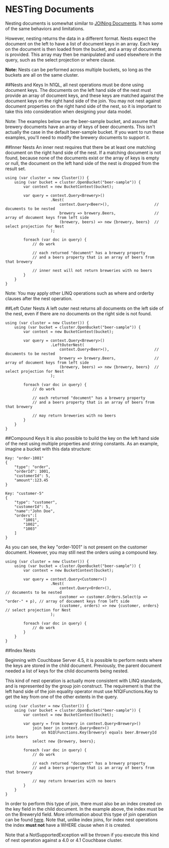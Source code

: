 NESTing Documents
=================
Nesting documents is somewhat similar to [JOINing Documents](joins.md).  It has some of the same behaviors and limitations.

However, nesting returns the data in a different format.  Nests expect the document on the left to have a list of document keys in an array.  Each key on the document is then loaded from the bucket, and a array of documents is provided.  This array may then be manipulated and used elsewhere in the query, such as the select projection or where clause. 

**Note:** Nests can be performed across multiple buckets, so long as the buckets are all on the same cluster.

##Nests and Keys
In N1QL, all nest operations must be done using document keys.  The documents on the left hand side of the nest must provide an array of document keys, and these keys are matched against the document keys on the right hand side of the join.  You may not nest against document properties on the right hand side of the nest, so it is important to take this into consideration when designing your data model.

Note: The examples below use the beer-sample bucket, and assume that brewery documents have an array of keys of beer documents.  This isn't actually the case in the default beer-sample bucket.  If you want to run these examples, you'll need to modify the brewery documents to support it.

##Inner Nests
An inner nest requires that there be at least one matching document on the right hand side of the nest.  If a matching document is not found, because none of the documents exist or the array of keys is empty or null, the document on the left hand side of the nest is dropped from the result set.

	using (var cluster = new Cluster()) {
		using (var bucket = cluster.OpenBucket("beer-sample")) {
			var context = new BucketContext(bucket);

			var query = context.Query<Brewery>()
						.Nest(
							context.Query<Beer>(),                    // documents to be nested
							brewery => brewery.Beers,                 // array of document keys from left side
							(brewery, beers) => new {brewery, beers}  // select projection for Nest
						);

			foreach (var doc in query) {
				// do work

				// each returned "document" has a brewery property
				// and a beers property that is an array of beers from that brewery

				// inner nest will not return breweries with no beers
			}
		}
	}

Note: You may apply other LINQ operations such as where and orderby clauses after the nest operation.

##Left Outer Nests
A left outer nest returns all documents on the left side of the nest, even if there are no documents on the right side is not found.

	using (var cluster = new Cluster()) {
		using (var bucket = cluster.OpenBucket("beer-sample")) {
			var context = new BucketContext(bucket);

			var query = context.Query<Brewery>()
						.LeftOuterNest(
							context.Query<Beer>(),                    // documents to be nested
							brewery => brewery.Beers,                 // array of document keys from left side
							(brewery, beers) => new {brewery, beers}  // select projection for Nest
						);

			foreach (var doc in query) {
				// do work

				// each returned "document" has a brewery property
				// and a beers property that is an array of beers from that brewery

				// may return breweries with no beers
			}
		}
	}

##Compound Keys
It is also possible to build the key on the left hand side of the nest using multiple properties and string constants.  As an example, imagine a bucket with this data structure:

	Key: "order-1001"
	{
		"type": "order",
		"orderId": 1001,
		"customerId": 5,
		"amount":123.45
	}

	Key: "customer-5"
	{
		"type": "customer",
		"customerId": 5,
		"name":"John Doe",
		"orders":[
			"1001",
			"1002",
			"1003"
		]
	}

As you can see, the key "order-1001" is not present on the customer document.  However, you may still nest the orders using a compound key.

	using (var cluster = new Cluster()) {
		using (var bucket = cluster.OpenBucket("beer-sample")) {
			var context = new BucketContext(bucket);

			var query = context.Query<Customer>()
						.Nest(
							context.Query<Order>(),                                // documents to be nested
							customer => customer.Orders.Select(p => "order-" + p), // array of document keys from left side
							(customer, orders) => new {customer, orders}           // select projection for Nest
						);

			foreach (var doc in query) {
				// do work
			}
		}
	}

##Index Nests

Beginning with Couchbase Server 4.5, it is possible to perform nests where the keys are stored in the child document.  Previously, the parent document needed a list of keys for the child documents being nested.

This kind of nest operation is actually more consistent with LINQ standards, and is represented by the group join construct.  The requirement is that the left hand side of the join equality operator must use N1QlFunctions.Key to get the key from one of the other extents in the query. 

	using (var cluster = new Cluster()) {
		using (var bucket = cluster.OpenBucket("beer-sample")) {
			var context = new BucketContext(bucket);

			var query = from brewery in context.Query<Brewery>()
				join beer in context.Query<Beer>()
					on N1QlFunctions.Key(brewery) equals beer.BreweryId into beers
				select new {brewery, beers};

			foreach (var doc in query) {
				// do work

				// each returned "document" has a brewery property
				// and a beers property that is an array of beers from that brewery

				// may return breweries with no beers
			}
		}
	}

In order to perform this type of join, there must also be an index created on the key field in the child document.  In the example above, the index must be on the BreweryId field.  More information about this type of join operation can be found [here](http://developer.couchbase.com/documentation/server/4.5-dp/flexible-join-n1ql.html).  Note that, unlike index joins, for index nest operations the index **must not** have a WHERE clause when it is created.

Note that a NotSupportedException will be thrown if you execute this kind of nest operation against a 4.0 or 4.1 Couchbase cluster.